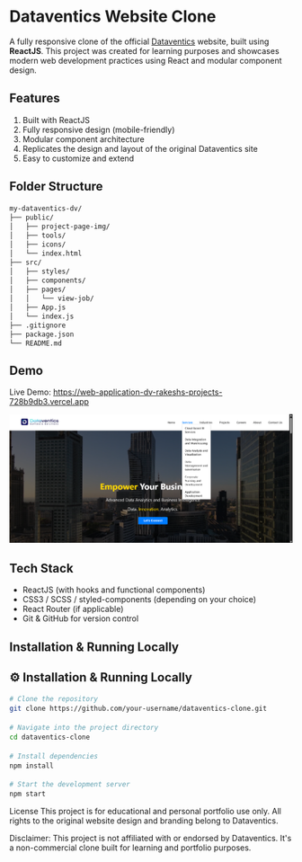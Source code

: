 # Dataventics Website Clone

A fully responsive clone of the official [Dataventics](https://www.dataventics.com/) website, built using **ReactJS**. This project was created for learning purposes and showcases modern web development practices using React and modular component design.

## Features

1. Built with ReactJS
2. Fully responsive design (mobile-friendly)
3. Modular component architecture
4. Replicates the design and layout of the original Dataventics site
5. Easy to customize and extend

## Folder Structure

```plaintext
my-dataventics-dv/
├── public/
│   ├── project-page-img/
│   ├── tools/
│   ├── icons/
│   └── index.html
├── src/
│   ├── styles/
│   ├── components/
│   ├── pages/
│   │   └── view-job/
│   ├── App.js
│   └── index.js
├── .gitignore
├── package.json
└── README.md
```

## Demo

Live Demo: https://web-application-dv-rakeshs-projects-728b9db3.vercel.app

![Screenshot](./Screenshot.png) 

## Tech Stack

- ReactJS (with hooks and functional components)
- CSS3 / SCSS / styled-components (depending on your choice)
- React Router (if applicable)
- Git & GitHub for version control


## Installation & Running Locally


## ⚙️ Installation & Running Locally

```bash
# Clone the repository
git clone https://github.com/your-username/dataventics-clone.git

# Navigate into the project directory
cd dataventics-clone

# Install dependencies
npm install

# Start the development server
npm start
```

License
This project is for educational and personal portfolio use only. All rights to the original website design and branding belong to Dataventics.

Disclaimer: This project is not affiliated with or endorsed by Dataventics. It's a non-commercial clone built for learning and portfolio purposes.

